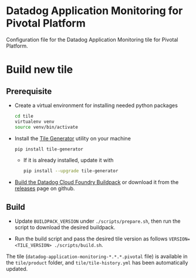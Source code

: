 # Datadog Application Monitoring for Pivotal Platform

Configuration file for the Datadog Application Monitoring tile for Pivotal Platform.

# Build new tile

## Prerequisite

- Create a virtual environment for installing needed python packages
    ```bash
    cd tile
    virtualenv venv
    source venv/bin/activate
    ```

- Install the [Tile Generator](https://docs.pivotal.io/tiledev/2-5/tile-generator.html) utility on your machine
    ```bash
    pip install tile-generator
    ```
    - If it is already installed, update it with
      ```bash
      pip install --upgrade tile-generator
      ```

- [Build the Datadog Cloud Foundry Buildpack](https://github.com/DataDog/datadog-cloudfoundry-buildpack#building) or download it from the [releases](https://github.com/DataDog/datadog-cloudfoundry-buildpack/releases) page on github.

## Build

- Update `BUILDPACK_VERSION` under `./scripts/prepare.sh`, then run the script to download the desired buildpack.

- Run the build script and pass the desired tile version as follows `VERSION=<TILE_VERSION> ./scripts/build.sh`.

The tile (`datadog-application-monitoring-*.*.*.pivotal` file) is available in the `tile/product` folder, and `tile/tile-history.yml` has been automatically updated.
